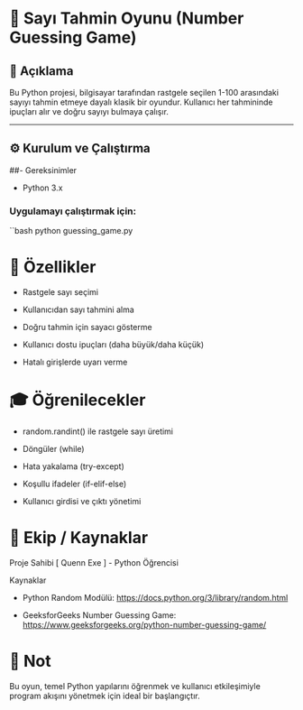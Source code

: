 # 🎯 Sayı Tahmin Oyunu (Number Guessing Game)

## 📌 Açıklama

Bu Python projesi, bilgisayar tarafından rastgele seçilen 1-100 arasındaki sayıyı tahmin etmeye dayalı klasik bir oyundur. Kullanıcı her tahmininde ipuçları alır ve doğru sayıyı bulmaya çalışır.

---

## ⚙️ Kurulum ve Çalıştırma

##- Gereksinimler

- Python 3.x

### Uygulamayı çalıştırmak için:

``bash
python guessing_game.py

# 🚀 Özellikler
- Rastgele sayı seçimi

- Kullanıcıdan sayı tahmini alma

- Doğru tahmin için sayacı gösterme

- Kullanıcı dostu ipuçları (daha büyük/daha küçük)

- Hatalı girişlerde uyarı verme

# 🎓 Öğrenilecekler
- random.randint() ile rastgele sayı üretimi

- Döngüler (while)

- Hata yakalama (try-except)

- Koşullu ifadeler (if-elif-else)

- Kullanıcı girdisi ve çıktı yönetimi
# 👥 Ekip / Kaynaklar

Proje Sahibi
[ Quenn Exe ] - Python Öğrencisi

Kaynaklar
- Python Random Modülü: https://docs.python.org/3/library/random.html

- GeeksforGeeks Number Guessing Game: https://www.geeksforgeeks.org/python-number-guessing-game/

# 📌 Not
Bu oyun, temel Python yapılarını öğrenmek ve kullanıcı etkileşimiyle program akışını yönetmek için ideal bir başlangıçtır.



